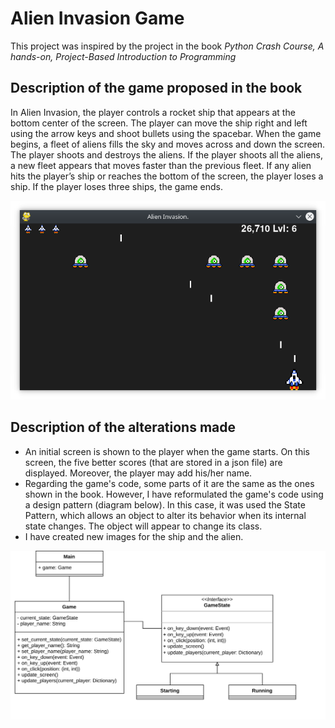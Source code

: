 # Alien Invasion Game

This project was inspired by the project in the book *Python Crash Course, A hands-on, Project-Based Introduction to Programming*

## Description of the game proposed in the book

In Alien Invasion, the player controls a rocket ship that appears at the bottom center of the screen. The player can move the ship right and left using the arrow keys and shoot bullets using the spacebar.
When the game begins, a fleet of aliens fills the sky and moves across and down the screen.
The player shoots and destroys the aliens.
If the player shoots all the aliens, a new fleet appears that moves faster than the previous fleet.
If any alien hits the player’s ship or reaches the bottom of the screen, the player loses a ship.
If the player loses three ships, the game ends.

![Screenshot](docs/screenshot.png)

## Description of the alterations made

- An initial screen is shown to the player when the game starts.
On this screen, the five better scores (that are stored in a json file) are displayed.
Moreover, the player may add his/her name.
- Regarding the game's code, some parts of it are the same as the ones shown in the book.
However, I have reformulated the game's code using a design pattern (diagram below).
In this case, it was used the State Pattern, which allows an object to alter its behavior when its internal state changes.
The object will appear to change its class.
- I have created new images for the ship and the alien.

![Class diagram](docs/class_diagram.svg)

